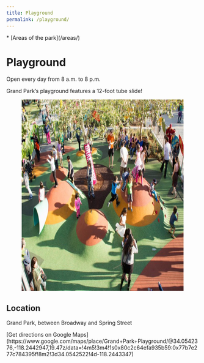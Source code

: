 ```yaml
---
title: Playground
permalink: /playground/
---
```


<nav markdown="1">
* [Areas of the park](/areas/)
</nav>

# Playground

Open every day from 8 a.m. to 8 p.m.

<p style="grid-column-start: 2" markdown="1">
Grand Park’s playground features a 12-foot tube slide!<br />
<!-- <small>(recommended for ages 2-12)</small> -->
</p>

<figure>
  <img src="/uploads/playground-2.jpg" alt="Playground" height="500" />
</figure>

## Location

Grand Park, between Broadway and Spring Street

<p class="action" markdown="1">
[Get directions on Google Maps](https://www.google.com/maps/place/Grand+Park+Playground/@34.0542376,-118.2442947,19.47z/data=!4m5!3m4!1s0x80c2c64efa935b59:0x77b7e277c784395f!8m2!3d34.0542522!4d-118.2443347)
</p>
